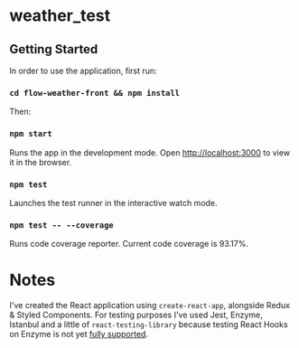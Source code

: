 # weather_test

## Getting Started
In order to use the application, first run:

### `cd flow-weather-front && npm install`

Then: 

### `npm start`
Runs the app in the development mode.
Open [http://localhost:3000](http://localhost:3000) to view it in the browser.

### `npm test`
Launches the test runner in the interactive watch mode.

### `npm test -- --coverage`
Runs code coverage reporter. Current code coverage is 93.17%.

# Notes
I've created the React application using `create-react-app`, alongside Redux & Styled Components. For testing purposes I've used Jest, Enzyme, Istanbul and a little of `react-testing-library` because testing React Hooks on Enzyme is not yet [fully supported](https://github.com/airbnb/enzyme/issues/2011).
